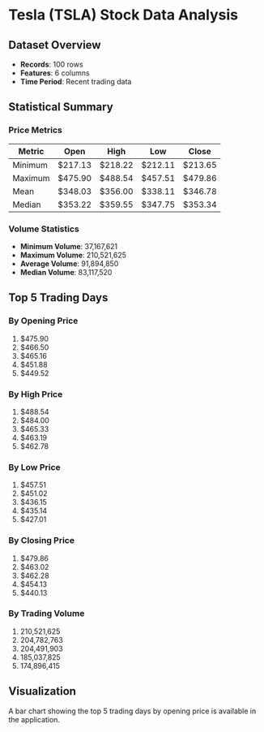 # Tesla (TSLA) Stock Data Analysis

## Dataset Overview
- **Records**: 100 rows
- **Features**: 6 columns
- **Time Period**: Recent trading data

## Statistical Summary

### Price Metrics

| Metric | Open | High | Low | Close |
|--------|------|------|-----|-------|
| Minimum | $217.13 | $218.22 | $212.11 | $213.65 |
| Maximum | $475.90 | $488.54 | $457.51 | $479.86 |
| Mean    | $348.03 | $356.00 | $338.11 | $346.78 |
| Median  | $353.22 | $359.55 | $347.75 | $353.34 |

### Volume Statistics
- **Minimum Volume**: 37,167,621
- **Maximum Volume**: 210,521,625
- **Average Volume**: 91,894,850
- **Median Volume**: 83,117,520

## Top 5 Trading Days

### By Opening Price
1. $475.90
2. $466.50
3. $465.16
4. $451.88
5. $449.52

### By High Price
1. $488.54
2. $484.00
3. $465.33
4. $463.19
5. $462.78

### By Low Price
1. $457.51
2. $451.02
3. $436.15
4. $435.14
5. $427.01

### By Closing Price
1. $479.86
2. $463.02
3. $462.28
4. $454.13
5. $440.13

### By Trading Volume
1. 210,521,625
2. 204,782,763
3. 204,491,903
4. 185,037,825
5. 174,896,415

## Visualization
A bar chart showing the top 5 trading days by opening price is available in the application. 